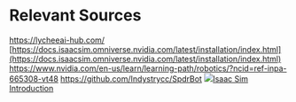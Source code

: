 
# Relevant Sources
https://lycheeai-hub.com/
[https://docs.isaacsim.omniverse.nvidia.com/latest/installation/index.html](https://docs.isaacsim.omniverse.nvidia.com/latest/installation/index.html)
https://www.nvidia.com/en-us/learn/learning-path/robotics/?ncid=ref-inpa-665308-vt48
https://github.com/Indystrycc/SpdrBot
[![](https://docs.isaacsim.omniverse.nvidia.com/latest/_static/favicon.png)Isaac Sim Introduction](https://docs.isaacsim.omniverse.nvidia.com/latest/index.html)​